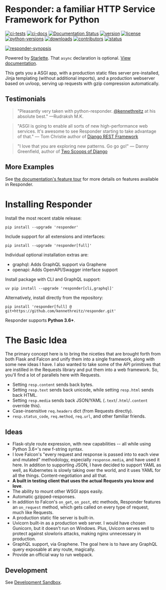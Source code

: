# Responder: a familiar HTTP Service Framework for Python

[![ci-tests](https://github.com/kennethreitz/responder/actions/workflows/test.yaml/badge.svg)](https://github.com/kennethreitz/responder/actions/workflows/test.yaml)
[![ci-docs](https://github.com/kennethreitz/responder/actions/workflows/docs.yaml/badge.svg)](https://github.com/kennethreitz/responder/actions/workflows/docs.yaml)
[![Documentation Status](https://github.com/kennethreitz/responder/actions/workflows/pages/pages-build-deployment/badge.svg)](https://responder.kennethreitz.org/)
[![version](https://img.shields.io/pypi/v/responder.svg)](https://pypi.org/project/responder/)
[![license](https://img.shields.io/pypi/l/responder.svg)](https://pypi.org/project/responder/)
[![python-versions](https://img.shields.io/pypi/pyversions/responder.svg)](https://pypi.org/project/responder/)
[![downloads](https://static.pepy.tech/badge/responder/month)](https://pepy.tech/project/responder)
[![contributors](https://img.shields.io/github/contributors/kennethreitz/responder.svg)](https://github.com/kennethreitz/responder/graphs/contributors)
[![status](https://img.shields.io/pypi/status/responder.svg)](https://pypi.org/project/responder/)

[![responder-synopsis](https://farm2.staticflickr.com/1959/43750081370_a4e20752de_o_d.png)](https://responder.readthedocs.io)

Powered by [Starlette](https://www.starlette.io/). That `async` declaration is optional.
[View documentation](https://responder.readthedocs.io).

This gets you a ASGI app, with a production static files server pre-installed, Jinja
templating (without additional imports), and a production webserver based on uvloop,
serving up requests with gzip compression automatically.

## Testimonials

> "Pleasantly very taken with python-responder.
> [@kennethreitz](https://x.com/kennethreitz42) at his absolute best." —Rudraksh
> M.K.

> "ASGI is going to enable all sorts of new high-performance web services. It's awesome
> to see Responder starting to take advantage of that." — Tom Christie author of
> [Django REST Framework](https://www.django-rest-framework.org/)

> "I love that you are exploring new patterns. Go go go!" — Danny Greenfield, author of
> [Two Scoops of Django](https://www.feldroy.com/two-scoops-press#two-scoops-of-django)

## More Examples

See
[the documentation's feature tour](https://responder.readthedocs.io/tour.html)
for more details on features available in Responder.

# Installing Responder

Install the most recent stable release:

    pip install --upgrade 'responder'

Include support for all extensions and interfaces:

    pip install --upgrade 'responder[full]'

Individual optional installation extras are:

- graphql: Adds GraphQL support via Graphene
- openapi: Adds OpenAPI/Swagger interface support

Install package with CLI and GraphQL support:

    uv pip install --upgrade 'responder[cli,graphql]'

Alternatively, install directly from the repository:

    pip install 'responder[full] @ git+https://github.com/kennethreitz/responder.git'

Responder supports **Python 3.6+**.

# The Basic Idea

The primary concept here is to bring the niceties that are brought forth from both Flask
and Falcon and unify them into a single framework, along with some new ideas I have. I
also wanted to take some of the API primitives that are instilled in the Requests
library and put them into a web framework. So, you'll find a lot of parallels here with
Requests.

- Setting `resp.content` sends back bytes.
- Setting `resp.text` sends back unicode, while setting `resp.html` sends back HTML.
- Setting `resp.media` sends back JSON/YAML (`.text`/`.html`/`.content` override this).
- Case-insensitive `req.headers` dict (from Requests directly).
- `resp.status_code`, `req.method`, `req.url`, and other familiar friends.

## Ideas

- Flask-style route expression, with new capabilities -- all while using Python 3.6+'s
  new f-string syntax.
- I love Falcon's "every request and response is passed into to each view and mutated"
  methodology, especially `response.media`, and have used it here. In addition to
  supporting JSON, I have decided to support YAML as well, as Kubernetes is slowly
  taking over the world, and it uses YAML for all the things. Content-negotiation and
  all that.
- **A built in testing client that uses the actual Requests you know and love**.
- The ability to mount other WSGI apps easily.
- Automatic gzipped-responses.
- In addition to Falcon's `on_get`, `on_post`, etc methods, Responder features an
  `on_request` method, which gets called on every type of request, much like Requests.
- A production static file server is built-in.
- Uvicorn built-in as a production web server. I would have chosen Gunicorn, but it
  doesn't run on Windows. Plus, Uvicorn serves well to protect against slowloris
  attacks, making nginx unnecessary in production.
- GraphQL support, via Graphene. The goal here is to have any GraphQL query exposable at
  any route, magically.
- Provide an official way to run webpack.

## Development

See [Development Sandbox](https://responder.kennethreitz.org/sandbox.html).
